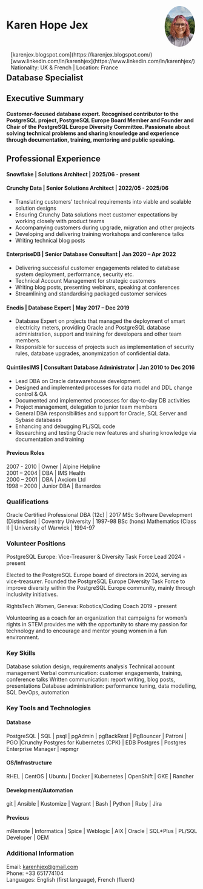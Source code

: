 <img style="float:right;border-radius:50%;width:80px;padding:6px" src="profile_pic.jpg" />

<span style="float:right;padding:6px"> 
  [karenjex.blogspot.com](https://karenjex.blogspot.com/)<br>
  [www.linkedin.com/in/karenhjex](https://www.linkedin.com/in/karenhjex/)<br> 
  Nationality: UK & French | Location: France
</span>

# Karen Hope Jex
## Database Specialist

## Executive Summary

#### Customer-focused database expert. Recognised contributor to the PostgreSQL project, PostgreSQL Europe Board Member and Founder and Chair of the PostgreSQL Europe Diversity Committee. Passionate about solving technical problems and sharing knowledge and experience through documentation, training, mentoring and public speaking.

## Professional Experience

#### Snowflake | Solutions Architect | 2025/06 - present

#### Crunchy Data | Senior Solutions Architect | 2022/05 - 2025/06

* Translating customers’ technical requirements into viable and scalable solution designs
* Ensuring Crunchy Data solutions meet customer expectations by working closely with product teams
* Accompanying customers during upgrade, migration and other projects
* Developing and delivering training workshops and conference talks
* Writing technical blog posts

#### EnterpriseDB | Senior Database Consultant | Jan 2020 – Apr 2022

* Delivering successful customer engagements related to database system deployment, performance, security etc.
* Technical Account Management for strategic customers
* Writing blog posts, presenting webinars, speaking at conferences
* Streamlining and standardising packaged customer services

#### Enedis | Database Expert | May 2017 – Dec 2019	

* Database Expert on projects that managed the deployment of smart electricity meters, providing Oracle and PostgreSQL database administration, support and training for developers and other team members. 
* Responsible for success of projects such as implementation of security rules, database upgrades, anonymization of confidential data.

#### QuintilesIMS | Consultant Database Administrator | Jan 2010 to Dec 2016

* Lead DBA on Oracle datawarehouse development.
* Designed and implemented processes for data model and DDL change control & QA
* Documented and implemented processes for day-to-day DB activities
* Project management, delegation to junior team members
* General DBA responsibilities and support for Oracle, SQL Server and Sybase databases
* Enhancing and debugging PL/SQL code
* Researching and testing Oracle new features and sharing knowledge via documentation and training

#### Previous Roles

2007 - 2010 | Owner | Alpine Helpline<br>
2001 – 2004 | DBA | IMS Health<br>
2000 – 2001 | DBA | Axciom Ltd<br>
1998 – 2000 | Junior DBA | Barnardos

### Qualifications

Oracle Certified Professional DBA (12c) | 2017
MSc Software Development (Distinction) | Coventry University | 1997-98
BSc (hons) Mathematics (Class I) | University of Warwick | 1994-97

### Volunteer Positions

PostgreSQL Europe: Vice-Treasurer & Diversity Task Force Lead	2024 - present

Elected to the PostgreSQL Europe board of directors in 2024, serving as vice-treasurer. Founded the PostgreSQL Europe Diversity Task Force to improve diversity within the PostgreSQL Europe community, mainly through inclusivity initiatives. 

RightsTech Women, Geneva: Robotics/Coding Coach			2019 - present

Volunteering as a coach for an organization that campaigns for women’s rights in STEM provides me with the opportunity to share my passion for technology and to encourage and mentor young women in a fun environment.

### Key Skills

Database solution design, requirements analysis
Technical account management
Verbal communication: customer engagements, training, conference talks 
Written communication:  report writing, blog posts, presentations
Database administration: performance tuning, data modelling, SQL
DevOps, automation

### Key Tools and Technologies

#### Database

PostgreSQL | SQL | psql | pgAdmin | pgBackRest | PgBouncer | Patroni | PGO |Crunchy Postgres for Kubernetes (CPK) | EDB Postgres |  Postgres Enterprise Manager | repmgr

#### OS/Infrastructure

RHEL | CentOS | Ubuntu | Docker | Kubernetes | OpenShift | GKE | Rancher

#### Development/Automation

git | Ansible | Kustomize | Vagrant | Bash | Python | Ruby | Jira 

#### Previous

mRemote | Informatica | Spice | Weblogic | AIX | Oracle | SQL*Plus | PL/SQL Developer | OEM

### Additional Information

Email: karenhjex@gmail.com<br> 
Phone: +33 651774104<br> 
Languages: English (first language),	French (fluent)